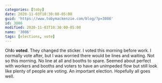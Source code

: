 ```yaml
---
categories: [toby]
date: 2020-11-03T10:30:00-05:00
guid: 'https://www.tobymackenzie.com/blog/?p=3086'
id: 3086
modified: 2020-11-03T10:30:00-05:00
name: '3086'
tags: [elections, vote]
---
```


Oh**I**o **voted**.<!--more-->  They changed the sticker.  I voted this morning before work.  I normally vote after, but I was worried there would be lines and waiting.  Not so this morning.  No line at all and booths to spare.  Seemed about perfect with workers and booths and voters to have an unimpeded flow but still look like plenty of people are voting.  An important election.  Hopefully all goes well.
